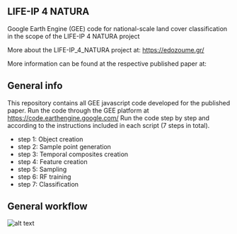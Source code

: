 ## LIFE-IP 4 NATURA
 Google Earth Engine (GEE) code for national-scale land cover classification in the scope of the LIFE-IP 4 NATURA project
 
 More about the LIFE-IP_4_NATURA project at: https://edozoume.gr/
 
 More information can be found at the respective published paper at: 
 
 ## General info
 This repository contains all GEE javascript code developed for the published paper.
 Run the code through the GEE platform at https://code.earthengine.google.com/
 Run the code step by step and according to the instructions included in each script (7 steps in total).
 * step 1: Object creation
 * step 2: Sample point generation
 * step 3: Temporal composites creation
 * step 4: Feature creation
 * step 5: Sampling
 * step 6: RF training
 * step 7: Classification

 ## General workflow
 ![alt text](https://raw.githubusercontent.com/n-verde/LIFE-IP_4_NATURA/main/images/workflowPaper_LIFE_A3_v4.png?raw=true)